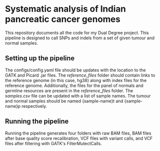 <h1>Systematic analysis of Indian pancreatic cancer genomes</h1>

This repository documents all the code for my Dual Degree project. This pipeline is designed to call SNPs and indels from a set of given tumour and normal samples.

<h2>Setting up the pipeline</h2>
The configs/config.yaml file should be updates with the location to the GATK and Picard .jar files. The <i>reference_files</i> folder should contain links to the reference genome (in this case, hg38) along with index files for the reference genome. Additionally, the files for the panel of normals and germline resources are present in the <i>reference_files</i> folder. The <i>samples.csv</i> file can be updated with a list of sample names. The tumour and normal samples should be named {sample-name}t and {sample-name}p respectively. 

<h2>Running the pipeline</h2>
Running the pipeline generates four folders with raw BAM files, BAM files after base quality score recalibration, VCF files with variant calls, and VCF files after filtering with GATK's FilterMutectCalls.

